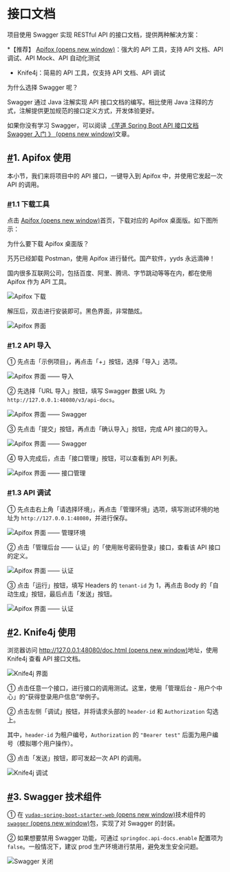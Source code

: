 # 接口文档

项目使用 Swagger 实现 RESTful API 的接口文档，提供两种解决方案：

*【推荐】 [Apifox (opens new window)](http://mtw.so/62me9n)：强大的 API 工具，支持 API 文档、API 调试、API Mock、API 自动化测试

- Knife4j：简易的 API 工具，仅支持 API 文档、API 调试

为什么选择 Swagger 呢？

Swagger 通过 Java 注解实现 API 接口文档的编写。相比使用 Java 注释的方式，注解提供更加规范的接口定义方式，开发体验更好。

如果你没有学习 Swagger，可以阅读 [《芋道 Spring Boot API 接口文档 Swagger 入门 》 (opens new window)](https://www.iocoder.cn/Spring-Boot/Swagger/?yudao)文章。

## [#](https://doc.iocoder.cn/api-doc/#_1-apifox-使用)1. Apifox 使用

本小节，我们来将项目中的 API 接口，一键导入到 Apifox 中，并使用它发起一次 API 的调用。

### [#](https://doc.iocoder.cn/api-doc/#_1-1-下载工具)1.1 下载工具

点击 [Apifox (opens new window)](http://mtw.so/62me9n)首页，下载对应的 Apifox 桌面版。如下图所示：

为什么要下载 Apifox 桌面版？

艿艿已经卸载 Postman，使用 Apifox 进行替代。国产软件，yyds 永远滴神！

国内很多互联网公司，包括百度、阿里、腾讯、字节跳动等等在内，都在使用 Apifox 作为 API 工具。

![Apifox 下载](https://doc.iocoder.cn/img/%E6%8E%A5%E5%8F%A3%E6%96%87%E6%A1%A3/01.png)

解压后，双击进行安装即可。黑色界面，非常酷炫。

![Apifox 界面](https://doc.iocoder.cn/img/%E6%8E%A5%E5%8F%A3%E6%96%87%E6%A1%A3/02.png)

### [#](https://doc.iocoder.cn/api-doc/#_1-2-api-导入)1.2 API 导入

① 先点击「示例项目」，再点击「+」按钮，选择「导入」选项。

![Apifox 界面 —— 导入](https://doc.iocoder.cn/img/%E6%8E%A5%E5%8F%A3%E6%96%87%E6%A1%A3/03.png)

② 先选择「URL 导入」按钮，填写 Swagger 数据 URL 为 `http://127.0.0.1:48080/v3/api-docs`。

![Apifox 界面 —— Swagger](https://doc.iocoder.cn/img/%E6%8E%A5%E5%8F%A3%E6%96%87%E6%A1%A3/04.png)

③ 先点击「提交」按钮，再点击「确认导入」按钮，完成 API 接口的导入。

![Apifox 界面 —— Swagger](https://doc.iocoder.cn/img/%E6%8E%A5%E5%8F%A3%E6%96%87%E6%A1%A3/05.png)

④ 导入完成后，点击「接口管理」按钮，可以查看到 API 列表。

![Apifox 界面 —— 接口管理](https://doc.iocoder.cn/img/%E6%8E%A5%E5%8F%A3%E6%96%87%E6%A1%A3/06.png)

### [#](https://doc.iocoder.cn/api-doc/#_1-3-api-调试)1.3 API 调试

① 先点击右上角「请选择环境」，再点击「管理环境」选项，填写测试环境的地址为 `http://127.0.0.1:48080`，并进行保存。

![Apifox 界面 —— 管理环境](https://doc.iocoder.cn/img/%E6%8E%A5%E5%8F%A3%E6%96%87%E6%A1%A3/07.png)

② 点击「管理后台 —— 认证」的「使用账号密码登录」接口，查看该 API 接口的定义。

![Apifox 界面 —— 认证](https://doc.iocoder.cn/img/%E6%8E%A5%E5%8F%A3%E6%96%87%E6%A1%A3/08.png)

③ 点击「运行」按钮，填写 Headers 的 `tenant-id` 为 1，再点击 Body 的「自动生成」按钮，最后点击「发送」按钮。

![Apifox 界面 —— 认证](https://doc.iocoder.cn/img/%E6%8E%A5%E5%8F%A3%E6%96%87%E6%A1%A3/09.png)

## [#](https://doc.iocoder.cn/api-doc/#_2-knife4j-使用)2. Knife4j 使用

浏览器访问 [http://127.0.0.1:48080/doc.html (opens new window)](http://127.0.0.1:48080/doc.html)地址，使用 Knife4j 查看 API 接口文档。

![Knife4j 界面](https://doc.iocoder.cn/img/%E6%8E%A5%E5%8F%A3%E6%96%87%E6%A1%A3/21.png)

① 点击任意一个接口，进行接口的调用测试。这里，使用「管理后台 - 用户个中心」的“获得登录用户信息”举例子。

② 点击左侧「调试」按钮，并将请求头部的 `header-id` 和 `Authorization` 勾选上。

其中，`header-id` 为租户编号，`Authorization` 的 `"Bearer test"` 后面为用户编号（模拟哪个用户操作）。

③ 点击「发送」按钮，即可发起一次 API 的调用。

![Knife4j 调试](https://doc.iocoder.cn/img/%E6%8E%A5%E5%8F%A3%E6%96%87%E6%A1%A3/Knife4j%E8%B0%83%E7%94%A8.png)

## [#](https://doc.iocoder.cn/api-doc/#_3-swagger-技术组件)3. Swagger 技术组件

① 在 [`yudao-spring-boot-starter-web` (opens new window)](https://github.com/YunaiV/ruoyi-vue-pro/blob/master/yudao-framework/yudao-spring-boot-starter-web/pom.xml)技术组件的 [`swagger` (opens new window)](https://github.com/YunaiV/ruoyi-vue-pro/blob/master/yudao-framework/yudao-spring-boot-starter-web/src/main/java/cn/iocoder/yudao/framework/swagger/package-info.java)包，实现了对 Swagger 的封装。

② 如果想要禁用 Swagger 功能，可通过 `springdoc.api-docs.enable` 配置项为 `false`。一般情况下，建议 prod 生产环境进行禁用，避免发生安全问题。

![Swagger 关闭](https://doc.iocoder.cn/img/%E6%8E%A5%E5%8F%A3%E6%96%87%E6%A1%A3/Swagger%E5%85%B3%E9%97%AD.png)
